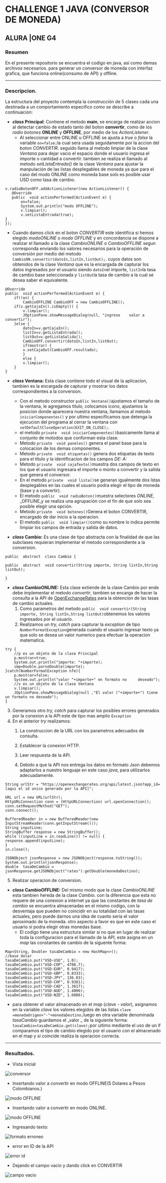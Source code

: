 # CHALLENGE 1 JAVA (CONVERSOR DE MONEDA)
## ALURA |ONE  G4
### Resumen  
En el presente repositorio se encuentra el codigo en java, asi como demas archivos necesarios. para generar un conversor de moneda con interfaz grafica, que funciona online(consumo de API) y offline.
___
### Descripcion.
La estructura del proyecto contempla la construcción de 5 clases cada una destinada a un comportamiento especifico como se describe a continuacion:
* **_class_ Principal**: Contiene el metodo **main**, se encarga de realizar accion al detectar cambio de estado tanto del boton **convertir**, como de los _radio botones_  **ONLINE** y **OFFLINE**, por medio de los _ActionListener_.
  * Al seleccionar entre ONLINE u OFFLINE se ajusta a _true_ o _false_ la variable ```on=false;```la cual sera usada seguidamente por la accion del _boton CONVERTIR_. seguido llama al metodo        limpiar de la clase _Ventana_ para dejar vacio el espacio donde el usuario ingresa el importe o cantidad a convertir. tambien se realiza el llamado al metodo _setListaEntrada()_ de la clase _Ventana_ para ajustar la manpulación de las listas desplegables de moneda ya que para el caso del modo ONLINE como moneda base solo es posible usar USD como tasa de cambio.
 ```  
v.radioBotonOFF.addActionListener(new ActionListener() {
	@Override
	public  void actionPerformed(ActionEvent e) {
		on=false;
		System.out.println("modo OFFLINE");
		v.limpiar();
		v.setListaEntrada(true);
}
});
```
  * Cuando damos click en el boton _CONVERTIR_ este identifica si hemos elegido _modoONLINE_ o _modo OFFLINE_ y en concordancia se dispone a realizar el llamado a la clase _CambioONLINE_ o _CambioOFFLINE_ segun corresponda enviando los valores necesarios para la operación de conversión por medio del metodo ```CambioON.convertir(datoIn,listIn,listOut);```. cuyos datos son obtenidos de la clase _Ventana_ que es la encargada de capturar los datos ingresados por el usuario siendo ```datoIn```el importe, ```listIn```la tasa de cambio base seleccionada y ```listOut```la tasa de cambio a la cual se desea saber el equivalente.
```
@Override
public  void actionPerformed(ActionEvent e) {
	if(!on) {
		CambioOFFLINE CambioOFF = new CambioOFFLINE();
	if(v.getCajaIn().isEmpty()) {
		v.limpiar();
		JOptionPane.showMessageDialog(null, "ingrese 	valor a convertir");
	}else {
		datoIn=v.getCajaIn();
		listIn=v.getListaEntrada();
		listOut=v.getListaSalida();
		CambioOFF.convertir(datoIn,listIn,listOut);
		if(mostrar) {
		v.setCajaOut(CambioOFF.resultado);
		}
		else {
		v.limpiar();
	}
}
```

* **_class_  Ventana:** Esta clase contiene todo el visual de la aplicacion, tambien es la encargada de capturar y mostrar los datos correspondientes a la conversion.
  * Con el metodo constructor ```public Ventana()```ajustamos el tamaño de la ventana, le agregamos titulo, colocamos icono, ajustamos la posicion donde aparecera nuestra ventana, llamamos al metodo ```iniciarComponentes()``` y por ultimo especificamos que detenga la ejecucion del programa al cerrar la ventana con ```setDefaultCloseOperation(EXIT_ON_CLOSE);```.
  * el metodo ```private  void iniciarComponentes()```basicamente llama al conjunto de motodos que conforman esta clase.
  * Metodo ```private  void paneles()``` genera el panel base para la colocacion de los demas componentes.
  * Metodo ```private  void etiquetas()``` genera dos etiquetas de texto para el titulo y la identificacion de los campos _DE:  A:_
  * Metodo ```private  void cajaTexto()```muestra dos campos de texto en los que el usuario ingresara el importe o monto a convertir y la salida que genera el conversor.
  * En el metodo ```private  void lista()```se generan igualmente dos lstas desplegables en las cuales el usuario podra elegir el tipo de moneda (base y a convertir).
  * El metodo ```public  void radioBoton()```muestra selectores _ONLINE_, _OFFLINE_y se realiza una agrupación con el fin de que solo sea posible elegir una opción.
  *   Metodo ```private  void botones()```Genera el boton CONVERTIR, encargado de dar inicio a la operacion.
  * El metodo ```public  void limpiar()```como su nombre lo indica permite limpiar los campos de entrada y salida de datos.

* **_class_  Cambio:** Es una clase de tipo abstracta con la finalidad de que las subclases requieran implementar el metodo
correspondiente a la conversion.
```
public  abstract  class Cambio {

public  abstract  void convertir(String importe, String listIn,String listOut);

}
```
* **_class_  CambioONLINE:** Esta clase extiende de la clase Cambio por ende debe implementar el metodo _convertir_,  tambien se encarga de hacer la consulta a la API de [OpenExchangeRates](https://openexchangerates.org/) para la obtencion de las tasas de cambio actuales.
  1. Como parametros del metodo ```public  void convertir(String importe, String listIn,String listOut)```obtenemos los valores ingresados por el usuario.
  2. Realizamos un _try, catch_ para capturar la _exception_ de tipo ```NumberFormatException```generada cuando el usuario ingresar texto ya que solo se desea un valor numerico para efectuar la operacion matematica.
```
try {
	//p es un objeto de la clase Principal
	p.mostrar=true;
	System.out.println("importe: "+importe);
	imp=Double.parseDouble(importe);
}catch(NumberFormatException nfe){
	p.mostrar=false;
	System.out.println("valor "+importe+" en formato no 	deseado");
	//v es un objeto de la clase Ventana
	v.limpiar();
	JOptionPane.showMessageDialog(null ,"El valor ("+importe+") tiene un formato no deseado");
}
```
  3. Generamos otro _try, catch_ para capturar los posibles errores generados por la conexion a la API este de tipo mas amplio ```Èxception```
  4. En el anterior _try_ realizamos:
      1. La construccion de la URL con los parametros adecuados de consulta. 
      
     2. Establecer la conexion HTTP. 
     3. Leer respuesta de la API.
     4. Debido a que la API nos entrega los datos en formato Json debemos adaptarlos a nuestro lenguaje en este caso _java_, para utilizarlos adecuadamente.
     

```
String urlStr = "https://openexchangerates.org/api/latest.json?app_id=[aqui el id unico generado por la API]";
```
```
URL url = new URL(urlStr);
HttpURLConnection conn = (HttpURLConnection) url.openConnection();
conn.setRequestMethod("GET");
conn.connect();
```

```
BufferedReader in = new BufferedReader(new InputStreamReader(conn.getInputStream()));
String inputLine;
StringBuffer response = new StringBuffer();
while ((inputLine = in.readLine()) != null) {
response.append(inputLine);
}
in.close();
```
```
JSONObject jsonResponse = new JSONObject(response.toString());
System.out.println(jsonResponse);
double  tasaDeCambio = jsonResponse.getJSONObject("rates").getDouble(monedaDestino);
```
     
   5.  Realizar operacion de conversion. 

* **_class_  CambioOFFLINE:** Del mismo modo que la clase _CambioONLINE_ esta tambien hereda de la clase _Cambio_. con la diferencia que esta no requere de una conexion a internet ya que las constantes de _tasa de cambio_ se encuentra almacenadas en el mismo codigo, con la desventaja que pueden no coincidir en su totalidad con las tasas actuales, pero puede darnos una idea de cuanto seria el valor aproximado de la moneda. otro aspecto a favor es que en este caso el usuario si podra elegir otras monedas base. 
  * El codigo tiene una estructura similar si no que en lugar de realizar toda la configuracion para el llamado de la API, este asigna en un _map_ las constantes de cambio de la siguente forma:
```
Map<String, Double> tasaDeCambio = new HashMap<>();
//base dolar
tasaDeCambio.put("USD-USD", 1.0);
tasaDeCambio.put("USD-COP", 4786.7);
tasaDeCambio.put("USD-EUR", 0.9417);
tasaDeCambio.put("USD-GBP", 0.8333);
tasaDeCambio.put("USD-JPY", 136.03);
tasaDeCambio.put("USD-CHF", 0.9381);
tasaDeCambio.put("USD-CAD", 1.3617);
tasaDeCambio.put("USD-AUD", 1.4806);
tasaDeCambio.put("USD-NZD", 1.6086);
```
 
  * para obtener el valor almacenado en el _map_ (_clave  - valor_), asignamos en la variable _clave_ los valores elegidos de las listas ```clave =monedaOrigen+"-"+monedaDestino;```luego en otra variable denominada _tasaCambio_ guardamos el _valor _ de la siguiente forma: ```tasaCambio=tasaDeCambio.get(clave);```por ultimo mediante el uso de un if comparamos el tipo de cambio elegido por el usuario con el almacenado en el map y si coincide realiza la operacion correcta.



---
### Resultados.
* Vista inicial  

![conversor](https://github.com/Carlos-Forero/challenge_1_java/blob/main/img/conversor.png)  

* Insertando valor a convertir en modo OFFLINE(5 Dolares a Pesos Colombianos.)  

![modo OFFLINE](https://github.com/Carlos-Forero/challenge_1_java/blob/main/img/conversor_offline.png)

* Insertando valor a convertir en modo ONLINE.

![modo OFFLINE](https://github.com/Carlos-Forero/challenge_1_java/blob/main/img/conversor_online.png)

* Ingresando texto:

![formato erroneo](https://github.com/Carlos-Forero/challenge_1_java/blob/main/img/formato_erroneo.png)

* error en ID de la API

![error id](https://github.com/Carlos-Forero/challenge_1_java/blob/main/img/error_appID.png)

* Dejando el campo vacio y dando click en CONVERTIR  

![campo vacio](https://github.com/Carlos-Forero/challenge_1_java/blob/main/img/campo_vacio.png)
